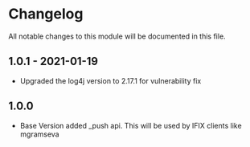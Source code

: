 # Changelog
All notable changes to this module will be documented in this file.

## 1.0.1 - 2021-01-19
- Upgraded the log4j version to 2.17.1 for vulnerability fix

## 1.0.0
- Base Version
  added _push api. This will be used by IFIX clients like mgramseva
